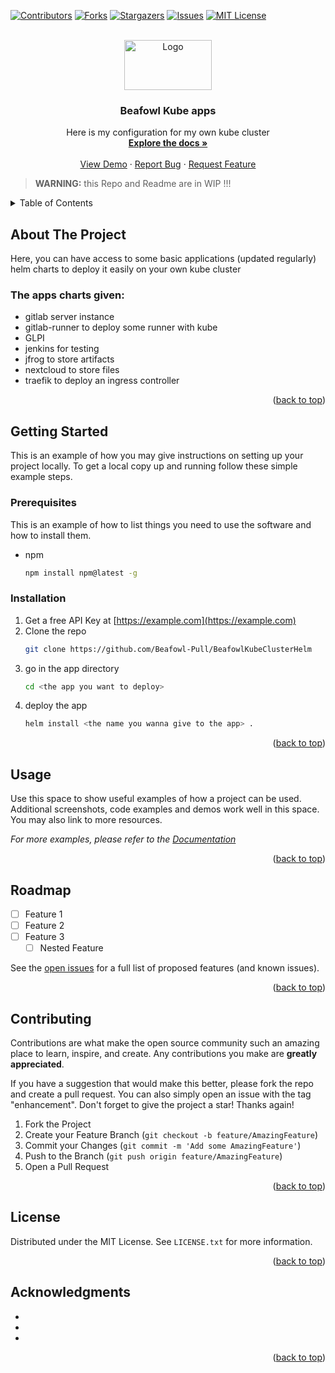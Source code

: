 <a name="readme-top"></a>

[![Contributors][contributors-shield]][contributors-url]
[![Forks][forks-shield]][forks-url]
[![Stargazers][stars-shield]][stars-url]
[![Issues][issues-shield]][issues-url]
[![MIT License][license-shield]][license-url]



<br />
<div align="center">
  <a href="https://github.com/github_username/repo_name">
    <img src="https://1000logos.net/wp-content/uploads/2022/07/Kubernetes-Logo.png" alt="Logo" width="140" height="80">
  </a>

<h3 align="center">Beafowl Kube apps</h3>

  <p align="center">
    Here is my configuration for my own kube cluster
    <br />
    <a href="https://github.com/github_username/repo_name"><strong>Explore the docs »</strong></a>
    <br />
    <br />
    <a href="https://github.com/github_username/repo_name">View Demo</a>
    ·
    <a href="https://github.com/github_username/repo_name/issues/new?labels=bug&template=bug-report---.md">Report Bug</a>
    ·
    <a href="https://github.com/github_username/repo_name/issues/new?labels=enhancement&template=feature-request---.md">Request Feature</a>
  </p>
</div>

> **WARNING:**
> this Repo and Readme are in WIP !!!

<!-- TABLE OF CONTENTS -->
<details>
  <summary>Table of Contents</summary>
  <ol>
    <li>
      <a href="#about-the-project">About The Project</a>
      <ul>
        <li><a href="#built-with">Built With</a></li>
      </ul>
    </li>
    <li>
      <a href="#getting-started">Getting Started</a>
      <ul>
        <li><a href="#prerequisites">Prerequisites</a></li>
        <li><a href="#installation">Installation</a></li>
      </ul>
    </li>
    <li><a href="#usage">Usage</a></li>
    <li><a href="#roadmap">Roadmap</a></li>
    <li><a href="#contributing">Contributing</a></li>
    <li><a href="#license">License</a></li>
    <li><a href="#contact">Contact</a></li>
    <li><a href="#acknowledgments">Acknowledgments</a></li>
  </ol>
</details>



<!-- ABOUT THE PROJECT -->
## About The Project

Here, you can have access to some basic applications (updated regularly) helm charts to deploy it easily on your own kube cluster



### The apps charts given:

* gitlab server instance
* gitlab-runner to deploy some runner with kube
* GLPI
* jenkins for testing
* jfrog to store artifacts
* nextcloud to store files
* traefik to deploy an ingress controller

<p align="right">(<a href="#readme-top">back to top</a>)</p>



<!-- GETTING STARTED -->
## Getting Started

This is an example of how you may give instructions on setting up your project locally.
To get a local copy up and running follow these simple example steps.

### Prerequisites

This is an example of how to list things you need to use the software and how to install them.
* npm
  ```sh
  npm install npm@latest -g
  ```

### Installation

1. Get a free API Key at [https://example.com](https://example.com)
2. Clone the repo
   ```sh
   git clone https://github.com/Beafowl-Pull/BeafowlKubeClusterHelm
   ```
3. go in the app directory
   ```sh
   cd <the app you want to deploy>
   ```
4. deploy the app
   ```sh
   helm install <the name you wanna give to the app> .
   ```

<p align="right">(<a href="#readme-top">back to top</a>)</p>



<!-- USAGE EXAMPLES -->
## Usage

Use this space to show useful examples of how a project can be used. Additional screenshots, code examples and demos work well in this space. You may also link to more resources.

_For more examples, please refer to the [Documentation](https://example.com)_

<p align="right">(<a href="#readme-top">back to top</a>)</p>



<!-- ROADMAP -->
## Roadmap

- [ ] Feature 1
- [ ] Feature 2
- [ ] Feature 3
    - [ ] Nested Feature

See the [open issues](https://github.com/github_username/repo_name/issues) for a full list of proposed features (and known issues).

<p align="right">(<a href="#readme-top">back to top</a>)</p>



<!-- CONTRIBUTING -->
## Contributing

Contributions are what make the open source community such an amazing place to learn, inspire, and create. Any contributions you make are **greatly appreciated**.

If you have a suggestion that would make this better, please fork the repo and create a pull request. You can also simply open an issue with the tag "enhancement".
Don't forget to give the project a star! Thanks again!

1. Fork the Project
2. Create your Feature Branch (`git checkout -b feature/AmazingFeature`)
3. Commit your Changes (`git commit -m 'Add some AmazingFeature'`)
4. Push to the Branch (`git push origin feature/AmazingFeature`)
5. Open a Pull Request

<p align="right">(<a href="#readme-top">back to top</a>)</p>



<!-- LICENSE -->
## License

Distributed under the MIT License. See `LICENSE.txt` for more information.

<p align="right">(<a href="#readme-top">back to top</a>)</p>


## Acknowledgments

* []()
* []()
* []()

<p align="right">(<a href="#readme-top">back to top</a>)</p>



<!-- MARKDOWN LINKS & IMAGES -->
<!-- https://www.markdownguide.org/basic-syntax/#reference-style-links -->
[contributors-shield]: https://img.shields.io/github/contributors/Beafowl-Pull/BeafowlKubeClusterHelm.svg?style=for-the-badge
[contributors-url]: https://github.com/Beafowl-Pull/BeafowlKubeClusterHelm/graphs/contributors
[forks-shield]: https://img.shields.io/github/forks/Beafowl-Pull/BeafowlKubeClusterHelm.svg?style=for-the-badge
[forks-url]: https://github.com/Beafowl-Pull/BeafowlKubeClusterHelm/network/members
[stars-shield]: https://img.shields.io/github/stars/Beafowl-Pull/BeafowlKubeClusterHelm.svg?style=for-the-badge
[stars-url]: https://github.com/Beafowl-Pull/BeafowlKubeClusterHelm/stargazers
[issues-shield]: https://img.shields.io/github/issues/Beafowl-Pull/BeafowlKubeClusterHelm.svg?style=for-the-badge
[issues-url]: https://github.com/Beafowl-Pull/BeafowlKubeClusterHelm/issues
[license-shield]: https://img.shields.io/github/license/Beafowl-Pull/BeafowlKubeClusterHelm.svg?style=for-the-badge
[license-url]: https://github.com/Beafowl-Pull/BeafowlKubeClusterHelm/blob/master/LICENSE.txt